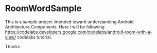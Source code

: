 # RoomWordSample

This is a sample project intended toward understanding Android Architecture Components.
Here I will be following https://codelabs.developers.google.com/codelabs/android-room-with-a-view/ codelabs tutorial.

Thanks
